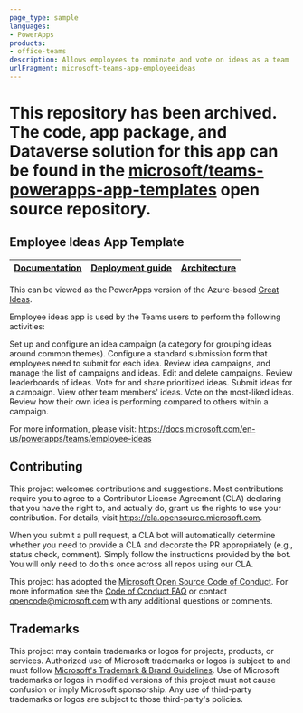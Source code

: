```yaml
---
page_type: sample
languages:
- PowerApps
products:
- office-teams
description: Allows employees to nominate and vote on ideas as a team
urlFragment: microsoft-teams-app-employeeideas
---
```


# This repository has been archived. The code, app package, and Dataverse solution for this app can be found in the [microsoft/teams-powerapps-app-templates](https://github.com/microsoft/teams-powerapps-app-templates) open source repository.

## Employee Ideas App Template

| [Documentation](https://github.com/OfficeDev/microsoft-teams-apps-employeeideas/wiki/Documentation) | [Deployment guide](https://github.com/OfficeDev/microsoft-teams-apps-employeeideas/wiki/Deployment-Guide) | [Architecture](https://github.com/OfficeDev/microsoft-teams-apps-employeeideas/wiki/Architecture) |
| ---- | ---- | ---- |

This can be viewed as the PowerApps version of the Azure-based [Great Ideas](https://github.com/OfficeDev/microsoft-teams-apps-greatideas).

Employee ideas app is used by the Teams users to perform the following activities:

Set up and configure an idea campaign (a category for grouping ideas around common themes).
Configure a standard submission form that employees need to submit for each idea.
Review idea campaigns, and manage the list of campaigns and ideas.
Edit and delete campaigns.
Review leaderboards of ideas.
Vote for and share prioritized ideas.
Submit ideas for a campaign.
View other team members' ideas.
Vote on the most-liked ideas.
Review how their own idea is performing compared to others within a campaign.

For more information, please visit: https://docs.microsoft.com/en-us/powerapps/teams/employee-ideas

## Contributing

This project welcomes contributions and suggestions.  Most contributions require you to agree to a
Contributor License Agreement (CLA) declaring that you have the right to, and actually do, grant us
the rights to use your contribution. For details, visit https://cla.opensource.microsoft.com.

When you submit a pull request, a CLA bot will automatically determine whether you need to provide
a CLA and decorate the PR appropriately (e.g., status check, comment). Simply follow the instructions
provided by the bot. You will only need to do this once across all repos using our CLA.

This project has adopted the [Microsoft Open Source Code of Conduct](https://opensource.microsoft.com/codeofconduct/).
For more information see the [Code of Conduct FAQ](https://opensource.microsoft.com/codeofconduct/faq/) or
contact [opencode@microsoft.com](mailto:opencode@microsoft.com) with any additional questions or comments.

## Trademarks

This project may contain trademarks or logos for projects, products, or services. Authorized use of Microsoft 
trademarks or logos is subject to and must follow 
[Microsoft's Trademark & Brand Guidelines](https://www.microsoft.com/en-us/legal/intellectualproperty/trademarks/usage/general).
Use of Microsoft trademarks or logos in modified versions of this project must not cause confusion or imply Microsoft sponsorship.
Any use of third-party trademarks or logos are subject to those third-party's policies.
